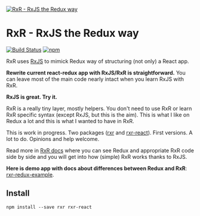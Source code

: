 [![RxR - RxJS the Redux way](https://raw.githubusercontent.com/dacz/rxr/master/logo/rxr-logo-color-100x52.png)][e76967bf]

  [e76967bf]: https://dacz.github.io/rxr/ "RxR - RxJS the Redux way"

# RxR - RxJS the Redux way

[![Build Status](https://travis-ci.org/dacz/rxr.svg?branch=master)](https://travis-ci.org/dacz/rxr)
[![npm](https://img.shields.io/npm/v/rxr.svg?maxAge=2592000)](https://www.npmjs.com/package/rxr)

RxR uses [RxJS](https://github.com/ReactiveX/rxjs) to mimick Redux way of structuring (not only) a React app.

**Rewrite current react-redux app with RxJS/RxR is straightforward.**  You can leave most of the main code nearly intact when you learn RxJS with RxR.

**RxJS is great. Try it.**

RxR is a really tiny layer, mostly helpers. You don't need to use RxR or learn RxR specific syntax (except RxJS, but this is the aim). This is what I like on Redux a lot and this is what I wanted to have in RxR.

This is work in progress. Two packages ([rxr](https://github.com/dacz/rxr) and [rxr-react](https://github.com/dacz/rxr-react)). First versions. A lot to do. Opinions and help welcome.

Read more in [RxR docs](http://dacz.github.io/rxr) where you can see Redux and appropriate RxR code side by side and you will get into how (simple) RxR works thanks to RxJS.

**Here is demo app with docs about differences between Redux and RxR**: [rxr-redux-example](https://github.com/dacz/rxr-redux-example).

## Install

```
npm install --save rxr rxr-react
```
